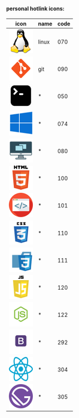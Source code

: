 
#### personal hotlink icons:
| icon | name | code |
| --- | --- | --- |
| ![icon](./readme-resources/illustrative-icons/ico-070-64px.png?raw=true ) | linux     | 070 |
| ![icon](./readme-resources/illustrative-icons/ico-090-64px.png?raw=true ) | git     | 090 |
| ![icon](./readme-resources/illustrative-icons/ico-050-64px.png?raw=true ) | *     | 050 |
| ![icon](./readme-resources/illustrative-icons/ico-074-64px.png?raw=true ) | *     | 074 |
| ![icon](./readme-resources/illustrative-icons/ico-080-64px.png?raw=true ) | *     | 080 |
| ![icon](./readme-resources/illustrative-icons/ico-100-64px.png?raw=true ) | *     | 100 |
| ![icon](./readme-resources/illustrative-icons/ico-101-64px.png?raw=true ) | *     | 101 |
| ![icon](./readme-resources/illustrative-icons/ico-110-64px.png?raw=true ) | *     | 110 |
| ![icon](./readme-resources/illustrative-icons/ico-111-64px.png?raw=true ) | *     | 111 |
| ![icon](./readme-resources/illustrative-icons/ico-120-64px.png?raw=true ) | *     | 120 |
| ![icon](./readme-resources/illustrative-icons/ico-122-64px.png?raw=true ) | *     | 122 |
| ![icon](./readme-resources/illustrative-icons/ico-292-64px.png?raw=true ) | *     | 292 |
| ![icon](./readme-resources/illustrative-icons/ico-304-64px.png?raw=true ) | *     | 304 |
| ![icon](./illustrative-icons/ico-305-64px.png?raw=true ) | *     | 305 |
<!-- 
hotlink: https://raw.githubusercontent.com/Andr7st/index/main/readme-resources/illustrative-icons/ico-{code}-64px.png
-->
